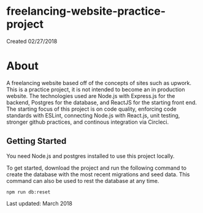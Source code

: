 # freelancing-website-practice-project
Created 02/27/2018

# About

A freelancing website based off of the concepts of sites such as upwork. This is a practice project, it is not intended to become an in production website. The technologies used are Node.js with Express.js for the backend, Postgres for the database, and ReactJS for the starting front end. The starting focus of this project is on code quality, enforcing code standards with ESLint, connecting Node.js with React.js, unit testing, stronger github practices, and continous integration via Circleci.

## Getting Started
You need Node.js and postgres installed to use this project locally.

To get started, download the project and run the following command to create the database with the most recent migrations and seed data. This command can also be used to rest the database at any time.
```
npm run db:reset
```

Last updated: March 2018
